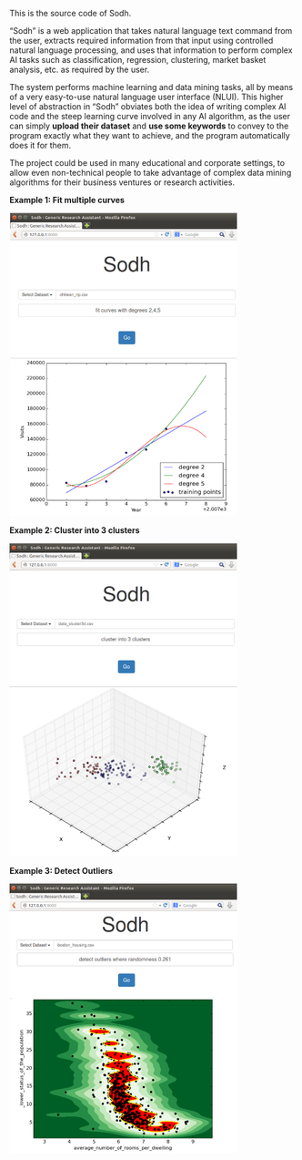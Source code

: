 This is the source code of Sodh.

“Sodh” is a web application that takes natural language text command from the user, extracts required information from that input using controlled natural language processing, and uses that information to perform complex AI tasks such as classification, regression, clustering, market basket analysis, etc. as required by the user.

The system performs machine learning and data mining tasks, all by means of a very easy-to-use natural language user interface (NLUI). This higher level of abstraction in “Sodh” obviates both the idea of writing complex AI code and the steep learning curve involved in any AI algorithm, as the user can simply **upload their dataset** and **use some keywords** to convey to the program exactly what they want to achieve, and the program automatically does it for them.

The project could be used in many educational and corporate settings, to allow even non-technical people to take advantage of complex data mining algorithms for their business ventures or research activities.


**Example 1: Fit multiple curves**

<img src="https://raw.githubusercontent.com/sodh/sodh/master/screenshots/fit_curve.PNG" width="400">

**Example 2: Cluster into 3 clusters**

<img src="https://raw.githubusercontent.com/sodh/sodh/master/screenshots/cluster_3.PNG" width="400">

**Example 3: Detect Outliers**

<img src="https://raw.githubusercontent.com/sodh/sodh/master/screenshots/outliers.PNG" width="400">
